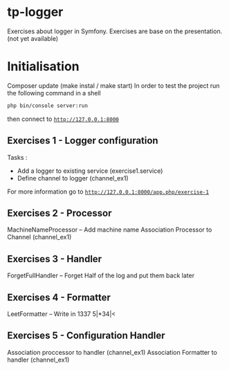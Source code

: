 # tp-logger

Exercises about logger in Symfony.
Exercises are base on the presentation. (not yet available)


# Initialisation

Composer update (make instal / make start) 
In order to test the project run the following command in a shell 
```bash
php bin/console server:run
```
then connect to [`http://127.0.0.1:8000`](http://127.0.0.1:8000)

## Exercises 1 - Logger configuration

Tasks :

- Add a logger to existing service (exercise1.service)
- Define channel to logger (channel_ex1)

For more information go to [`http://127.0.0.1:8000/app.php/exercise-1`](http://127.0.0.1:8000/app.php/exercise-1)

## Exercises 2 - Processor

MachineNameProcessor – Add machine name
Association Processor to Channel (channel_ex1)

## Exercises 3 - Handler

ForgetFullHandler – Forget Half of the log and put them back later

## Exercises 4 - Formatter

LeetFormatter – Write in 1337 5|*34|<

## Exercises 5 - Configuration Handler

Association proccessor to handler (channel_ex1)
Association Formatter to handler (channel_ex1)
